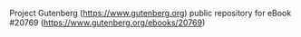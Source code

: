 Project Gutenberg (https://www.gutenberg.org) public repository for eBook #20769 (https://www.gutenberg.org/ebooks/20769)
